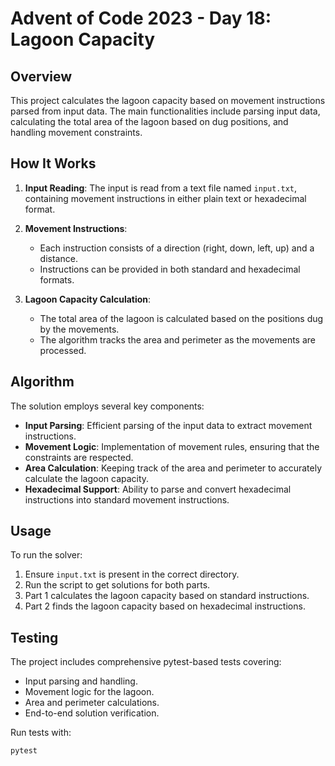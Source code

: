 # Advent of Code 2023 - Day 18: Lagoon Capacity

## Overview
This project calculates the lagoon capacity based on movement instructions parsed from input data. The main functionalities include parsing input data, calculating the total area of the lagoon based on dug positions, and handling movement constraints.

## How It Works
1. **Input Reading**: The input is read from a text file named `input.txt`, containing movement instructions in either plain text or hexadecimal format.

2. **Movement Instructions**:
   - Each instruction consists of a direction (right, down, left, up) and a distance.
   - Instructions can be provided in both standard and hexadecimal formats.

3. **Lagoon Capacity Calculation**:
   - The total area of the lagoon is calculated based on the positions dug by the movements.
   - The algorithm tracks the area and perimeter as the movements are processed.

## Algorithm
The solution employs several key components:
- **Input Parsing**: Efficient parsing of the input data to extract movement instructions.
- **Movement Logic**: Implementation of movement rules, ensuring that the constraints are respected.
- **Area Calculation**: Keeping track of the area and perimeter to accurately calculate the lagoon capacity.
- **Hexadecimal Support**: Ability to parse and convert hexadecimal instructions into standard movement instructions.

## Usage
To run the solver:
1. Ensure `input.txt` is present in the correct directory.
2. Run the script to get solutions for both parts.
3. Part 1 calculates the lagoon capacity based on standard instructions.
4. Part 2 finds the lagoon capacity based on hexadecimal instructions.

## Testing
The project includes comprehensive pytest-based tests covering:
- Input parsing and handling.
- Movement logic for the lagoon.
- Area and perimeter calculations.
- End-to-end solution verification.

Run tests with:
```
pytest